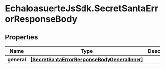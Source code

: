 # EchaloasuerteJsSdk.SecretSantaErrorResponseBody

## Properties

Name | Type | Description | Notes
------------ | ------------- | ------------- | -------------
**general** | [**[SecretSantaErrorResponseBodyGeneralInner]**](SecretSantaErrorResponseBodyGeneralInner.md) |  | [optional] 



